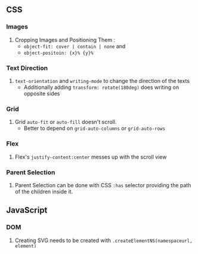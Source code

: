 ## CSS

### Images

1. Cropping Images and Positioning Them :
    - `object-fit: cover | contain | none` and
    - `object-positoin: {x}% {y}%`


### Text Direction

1. `text-orientation` and `writing-mode` to change the direction of the texts
    - Additionally adding `transform: rotate(180deg)` does writing on opposite sides

### Grid

1. Grid `auto-fit` or `auto-fill` doesn't scroll.
    - Better to depend on `grid-auto-columns` or `grid-auto-rows`

### Flex

1. Flex's `justify-content:center` messes up with the scroll view

### Parent Selection

1. Parent Selection can be done with CSS `:has` selector providing the path of the children inside it.

## JavaScript

### DOM

1. Creating SVG needs to be created with `.createElementNS(namespaceurl, element)`